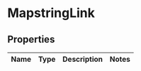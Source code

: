 
# MapstringLink

## Properties
Name | Type | Description | Notes
------------ | ------------- | ------------- | -------------



